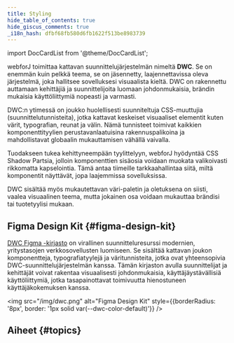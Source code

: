 ```yaml
---
title: Styling
hide_table_of_contents: true
hide_giscus_comments: true
_i18n_hash: dfbf68fb580d6fb1622f513be8983739
---
```

<Head>
  <style>{`
  .container {
    max-width: 65em !important;
  }
  `}</style>
</Head>

<!-- vale off -->
import DocCardList from '@theme/DocCardList';

<!-- vale on -->

webforJ toimittaa kattavan suunnittelujärjestelmän nimeltä **DWC**. Se on enemmän kuin pelkkä teema, se on jäsennetty, laajennettavissa oleva järjestelmä, joka hallitsee sovelluksesi visuaalista kieltä. DWC on rakennettu auttamaan kehittäjiä ja suunnittelijoita luomaan johdonmukaisia, brändin mukaisia käyttöliittymiä nopeasti ja varmasti.

DWC:n ytimessä on joukko huolellisesti suunniteltuja CSS-muuttujia (suunnittelutunnisteita), jotka kattavat keskeiset visuaaliset elementit kuten värit, typografian, reunat ja välin. Nämä tunnisteet toimivat kaikkien komponenttityylien perustavanlaatuisina rakennuspalikoina ja mahdollistavat globaalin mukauttamisen vähällä vaivalla.

Tuodakseen tukea kehittyneempään tyylittelyyn, webforJ hyödyntää CSS Shadow Partsia, jolloin komponenttien sisäosia voidaan muokata valikoivasti rikkomatta kapselointia. Tämä antaa tiimeille tarkkaahallintaa siitä, miltä komponentit näyttävät, jopa laajemmissa sovelluksissa.

DWC sisältää myös mukautettavan väri-paletin ja oletuksena on siisti, vaalea visuaalinen teema, mutta jokainen osa voidaan mukauttaa brändisi tai tuotetyylisi mukaan.

## Figma Design Kit {#figma-design-kit}

[DWC Figma -kirjasto](https://www.figma.com/community/file/1144573845612007198/dwc-design-kit) on virallinen suunnitteluresurssi modernien, yritystasojen verkkosovellusten luomiseen. Se sisältää kattavan joukon komponentteja, typografiatyylejä ja väritunnisteita, jotka ovat yhteensopivia DWC-suunnittelujärjestelmän kanssa. Tämän kirjaston avulla suunnittelijat ja kehittäjät voivat rakentaa visuaalisesti johdonmukaisia, käyttäjäystävällisiä käyttöliittymiä, jotka tasapainottavat toimivuutta hienostuneen käyttäjäkokemuksen kanssa.

<img src="/img/dwc.png" alt="Figma Design Kit" style={{borderRadius: '8px', border: '1px solid var(--dwc-color-default)'}} />

## Aiheet {#topics}

<DocCardList className="topics-section" />
